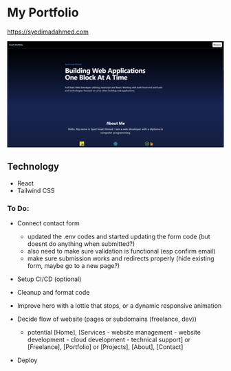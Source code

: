 # My Portfolio

https://syedimadahmed.com

<img src="./public/images/portfolio-current.png"/>

## Technology
- React
- Tailwind CSS

### To Do:
- Connect contact form
    - updated the .env codes and started updating the form code (but doesnt do anything when submitted?)
    - also need to make sure validation is functional (esp confirm email)
    - make sure submission works and redirects properly (hide existing form, maybe go to a new page?)
    
- Setup CI/CD (optional)
- Cleanup and format code
- Improve hero with a lottie that stops, or a dynamic responsive animation
- Decide flow of website (pages or subdomains (freelance, dev))
    - potential [Home], [Services - website management - website development - cloud development - technical support] or [Freelance], [Portfolio] or [Projects], [About], [Contact]
- Deploy
